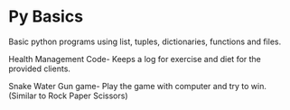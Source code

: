 # Py Basics
Basic python programs using list, tuples, dictionaries, functions and files.

Health Management Code- 
Keeps a log for exercise and diet for the provided clients.

Snake Water Gun game-
Play the game with computer and try to win. (Similar to Rock Paper Scissors)
